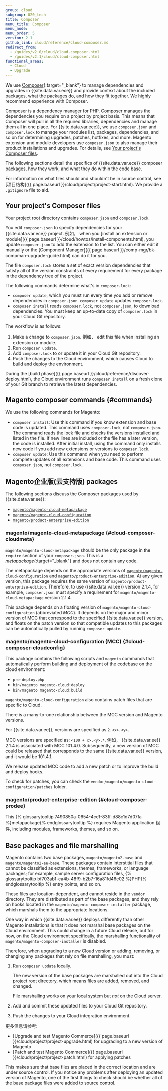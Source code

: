 ```yaml
---
group: cloud
subgroup: 020_tech
title: Composer
menu_title: Composer
menu_node:
menu_order: 5
version: 2.1
github_link: cloud/reference/cloud-composer.md
redirect_from:
  - /guides/v2.0/cloud/cloud-composer.html
  - /guides/v2.1/cloud/cloud-composer.html
functional_areas:
  - Cloud
  - Upgrade
---
```


We use [Composer](https://getcomposer.org/doc){:target="_blank"} to manage dependencies and upgrades in {{site.data.var.ece}} and provide context about the included packages, what the packages do, and how they fit together. We highly recommend experience with Composer.

Composer is a dependency manager for PHP. Composer manages the dependencies you require on a project by project basis. This means that Composer will pull in all the required libraries, dependencies and manage them all in one place. For {{site.data.var.ece}}, we use `composer.json` and `composer.lock` to manage your modules list, packages, dependencies, and so on for determining upgrades, patches, hotfixes, and more. Magento extension and module developers use `composer.json` to also manage their product installations and upgrades. For details, see [Your project's Composer files](#your-projects-composer-files).

The following sections detail the specifics of {{site.data.var.ece}} composer packages, how they work, and what they do within the code base.

For information on what files should and shouldn't be in source control, see [项目结构]({{ page.baseurl }}/cloud/project/project-start.html). We provide a `.gitignore` file to aid.

## Your project's Composer files
Your project root directory contains `composer.json` and `composer.lock`.

You edit `composer.json` to specify dependencies for your {{site.data.var.ece}} project. 例如， when you [install an extension or module]({{ page.baseurl }}/cloud/howtos/install-components.html), you update `composer.json` to add the extension to the list. You can either edit it manually or the [Component Manager]({{ page.baseurl }}/comp-mgr/bk-compman-upgrade-guide.html) can do it for you.

The file `composer.lock` stores a set of exact version dependencies that satisfy all of the version constraints of every requirement for every package in the dependency tree of the project.

The following commands determine what's in `composer.lock`:

*	`composer update`, which you must run every time you add or remove dependencies in `composer.json`.	`composer update` updates `composer.lock`.
*	`composer install` reads `composer.lock`, not `composer.json`, to download dependencies. You must keep an up-to-date copy of `composer.lock` in your Cloud Git repository.

The workflow is as follows:

1.	Make a change to `composer.json`. 例如， edit this file when installing an extension or module.
2.	Run `composer update`.
3.	Add `composer.lock` to or update it in your Cloud Git repository.
4.	Push the changes to the Cloud environment, which causes Cloud to build and deploy the environment.

During the [build phase]({{ page.baseurl }}/cloud/reference/discover-deploy.html), the Cloud environment runs `composer install` on a fresh clone of your Git branch to retrieve the latest dependencies.

## Magento composer commands {#commands}
We use the following commands for Magento:

* `composer install`: Use this command if you know extension and base code is updated. This command uses `composer.lock`, not `composer.json`. The command reads the lock file and checks the versions installed and listed in the file. If new lines are included or the file has a later version, the code is installed. After initial install, using the command only installs new code if you add new extensions or versions to `composer.lock`.
* `composer update`: Use this command when you need to perform complete updates of all extensions and base code. This command uses `composer.json`, not `composer.lock`.

## Magento企业版(云支持版) packages
The following sections discuss the Composer packages used by {{site.data.var.ee}}:

*	[`magento/magento-cloud-metapackage`](#cloud-composer-cloudmeta)
*	[`magento/magento-cloud-configuration`](#cloud-composer-cloudconfig)
*	[`magento/product-enterprise-edition`](#cloud-composer-prodee)

### magento/magento-cloud-metapackage {#cloud-composer-cloudmeta}
`magento/magento-cloud-metapackage` should be the only package in the `require` section of your `composer.json`. This is a [_metapackage_](https://getcomposer.org/doc/04-schema.md#type){:target="_blank"} and does not contain any code.

The metapackage depends on the appropriate versions of [`magento/magento-cloud-configuration`](#cloud-composer-cloudconfig) and [`magento/product-enterprise-edition`](#cloud-composer-prodee). At any given version, this package requires the same version of `magento/product-enterprise-edition`. Therefore, to use {{site.data.var.ee}} version 2.1.4, for example, `composer.json` must specify a requirement for `magento/magento-cloud-metapackage` version 2.1.4.

This package depends on a floating version of `magento/magento-cloud-configuration` (abbreviated _MCC_). It depends on the major and minor version of MCC that correspond to the specified {{site.data.var.ee}} version, and floats on the patch version so that compatible updates to this packages can be automatically pulled by running `composer update`.

### magento/magento-cloud-configuration (MCC) {#cloud-composer-cloudconfig}
This package contains the following scripts and `magento` commands that automatically perform building and deployment of the codebase on the cloud environment:

 * `pre-deploy.php`
 * `bin/magento magento-cloud:deploy`
 * `bin/magento magento-cloud:build`

`magento/magento-cloud-configuration` also contains patch files that are specific to Cloud.

There is a many-to-one relationship between the MCC version and Magento versions.

For {{site.data.var.ee}}, versions are specified as `2.<x>.<y>`.

MCC versions are specified as: `<100 + x>.<y>.*`. 例如， {{site.data.var.ee}} 2.1.4 is associated with MCC 101.4.0. Subsequently, a new version of MCC could be released that corresponds to the same {{site.data.var.ee}} version, and it would be 101.4.1.

We release updated MCC code to add a new patch or to improve the build and deploy hooks.

To check for patches, you can check the `vendor/magento/magento-cloud-configuration/patches` folder.

### magento/product-enterprise-edition {#cloud-composer-prodee}
This {% glossarytooltip 7490850a-0654-4ce1-83ff-d88c1d7d07fa %}metapackage{% endglossarytooltip %} requires Magento application 组件, including modules, frameworks, themes, and so on.

## Base packages and file marshalling
Magento contains two base packages, `magento/magento2-base` and `magento/magento2-ee-base`. These packages contain interstitial files that cannot be classified as extensions, themes, frameworks, or language packages; for example, sample server configuration files, {% glossarytooltip bf703ab1-ca4b-48f9-b2b7-16a81fd46e02 %}PHP{% endglossarytooltip %} entry points, and so on.

These files are location-dependent, and cannot reside in the `vendor` directory. They are distributed as part of the base packages, and they rely on hooks located in the `magento/magento-composer-installer` package, which marshals them to the appropriate locations.

One way in which {{site.data.var.ee}} deploys differently than other Magento installations is that it does not marshal base packages on the Cloud environment. This could change in a future Cloud release, but for now, on the Cloud environment specifically, the marshalling functionality of `magento/magento-composer-installer` is disabled.

Therefore, when upgrading to a new Cloud version or adding, removing, or changing any packages that rely on file marshalling, you must:

1.	Run `composer update` locally.

	The new version of the base packages are marshalled out into the Cloud project root directory, which means files are added, removed, and changed.

	File marshalling works on your local system but _not_ on the Cloud server.

2.	Add and commit these updated files to your Cloud Git repository.
3.	Push the changes to your Cloud integration environment.

更多信息请参考:

* [Upgrade and test Magento Commerce]({{ page.baseurl }}/cloud/project/project-upgrade.html) for upgrading to a new version of Magento
* [Patch and test Magento Commerce]({{ page.baseurl }}/cloud/project/project-patch.html) for applying patches

This makes sure that base files are placed in the correct location and are under source control. If you notice any problems after deploying an updated version of Magento, one of the first things to check should be whether all of the base package files were added to source control.
